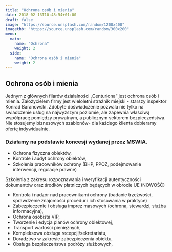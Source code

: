 ```yaml
---
title: "Ochrona osób i mienia"
date: 2018-02-13T10:48:54+01:00
draft: false
image: "https://source.unsplash.com/random/1200x400"
imagethb: "https://source.unsplash.com/random/300x200"
menu:
  main:
    name: "Ochrona"
    weight: 2
  side:
    name: "Ochrona osób i mienia"
    weight: 2
---
```

## Ochrona osób i mienia ##
Jednym z głównych filarów działalności „Centuriona” jest  ochrona osób i mienia. Założycielem firmy jest wieloletni strażnik miejski  - starszy inspektor Konrad Baranowski. Zdobyte doświadczenie pozwala nie tylko na świadczenie usług na najwyższym poziomie, ale zapewnia właściwą współpracę pomiędzy prywatnym, a publicznym sektorem bezpieczeństwa. Nie stosujemy biznesowych szablonów- dla każdego klienta dobieramy ofertę indywidualnie.

### Działamy na podstawie koncesji  wydanej przez MSWIA. ###
* Ochrona fizyczna obiektów,
* Kontrole i audyt ochrony obiektów,
* Szkolenia pracowników ochrony (BHP, PPOŻ, podejmowanie interwencji, regulacje prawne)

<p class="highlight"> Szkolenia z zakresu rozpoznawania i weryfikacji autentyczności dokumentów oraz środków płatniczych będących w obrocie UE (NOWOŚĆ)</p>

* Kontrola i nadzór nad pracownikami ochrony (badanie trzeźwości, sprawdzenie znajomości procedur i ich stosowania w praktyce)
* Zabezpieczenie i  obsługa imprez masowych (ochrona, stewardzi, służba informacyjna),
* Ochrona osobista VIP, 
* Tworzenie i edycja planów ochrony obiektowej, 
* Transport wartości pieniężnych,
* Kompleksowa obsługa recepcji/sekretariatu,
* Doradztwo w zakresie zabezpieczenia obiektu,
* Obsługa bezpieczeństwa podróży służbowych,
